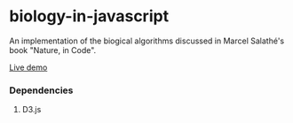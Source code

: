 # biology-in-javascript
An implementation of the biogical algorithms discussed in Marcel Salathé's book "Nature, in Code".

[Live demo](https://zhenghaohe.github.io/biology-in-javascript/)

### Dependencies
1. D3.js
